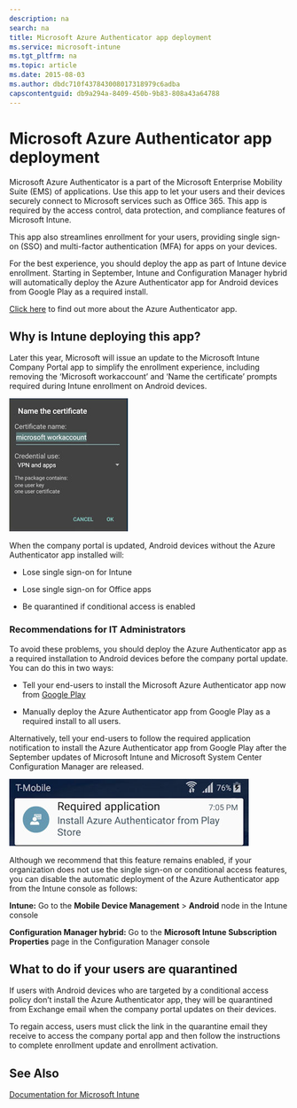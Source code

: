 ```yaml
---
description: na
search: na
title: Microsoft Azure Authenticator app deployment
ms.service: microsoft-intune
ms.tgt_pltfrm: na
ms.topic: article
ms.date: 2015-08-03
ms.author: dbdc710f437843008017318979c6adba
capscontentguid: db9a294a-8409-450b-9b83-808a43a64788
---
```

# Microsoft Azure Authenticator app deployment
Microsoft Azure Authenticator is a part of the Microsoft Enterprise Mobility Suite (EMS) of applications. Use this app to let your users and their devices securely connect to Microsoft services such as Office 365. This app is required by the access control, data protection, and compliance features of Microsoft Intune.

This app also streamlines enrollment for your users, providing single sign-on (SSO) and multi-factor authentication (MFA) for apps on your devices.

For the best experience, you should deploy the app as part of Intune device enrollment. Starting in September, Intune and Configuration Manager hybrid will automatically deploy the Azure Authenticator app for Android  devices  from Google Play as a required install.

[Click here](https://msdn.microsoft.com/en-us/library/azure/dn858223.aspx) to find out more about the Azure Authenticator app.

## Why is Intune deploying this app?
Later this year, Microsoft will issue an update to the  Microsoft Intune Company Portal app to simplify the enrollment experience, including removing the ‘Microsoft workaccount’ and ‘Name the certificate’ prompts required during Intune enrollment on Android devices.

![](../Image/Azure_Authenticator_certificate.jpg)

When the company portal is updated, Android devices without the Azure Authenticator app installed will:

- Lose single sign-on for Intune

- Lose single sign-on for Office apps

- Be quarantined if conditional access is enabled

### Recommendations for IT Administrators
To avoid these problems, you should deploy the Azure Authenticator app as a required installation to Android devices before the company portal update. You can do this in two ways:

- Tell your end-users to install the Microsoft Azure Authenticator app now from [Google Play](https://play.google.com/store/apps/details?id=com.azure.authenticator)

- Manually deploy the Azure Authenticator app from Google Play as a required install to all users.

Alternatively, tell your end-users to follow the required application notification to install the Azure Authenticator app from Google Play after the September updates of Microsoft Intune and Microsoft System Center Configuration Manager are released.

![](../Image/Azure_Authenticator_required_install.jpg)

Although we recommend that this feature remains enabled, if your organization does not use the single sign-on or conditional access features, you can disable the automatic deployment of the Azure Authenticator app from the Intune console as follows:

**Intune:** Go to the **Mobile Device Management** &gt; **Android** node in the Intune console

**Configuration Manager hybrid:** Go to the **Microsoft Intune Subscription Properties** page in the Configuration Manager console

## What to do if your users are quarantined
If users with Android devices who are targeted by a conditional access policy don’t install the Azure Authenticator app, they will be quarantined from Exchange email when the company portal updates on their devices.

To regain access, users must click the link in the quarantine email they receive to access the company portal app and then follow the instructions to complete enrollment update and enrollment activation.

## See Also
[Documentation for Microsoft Intune](../Topic/Documentation_for_Microsoft_Intune.md)

